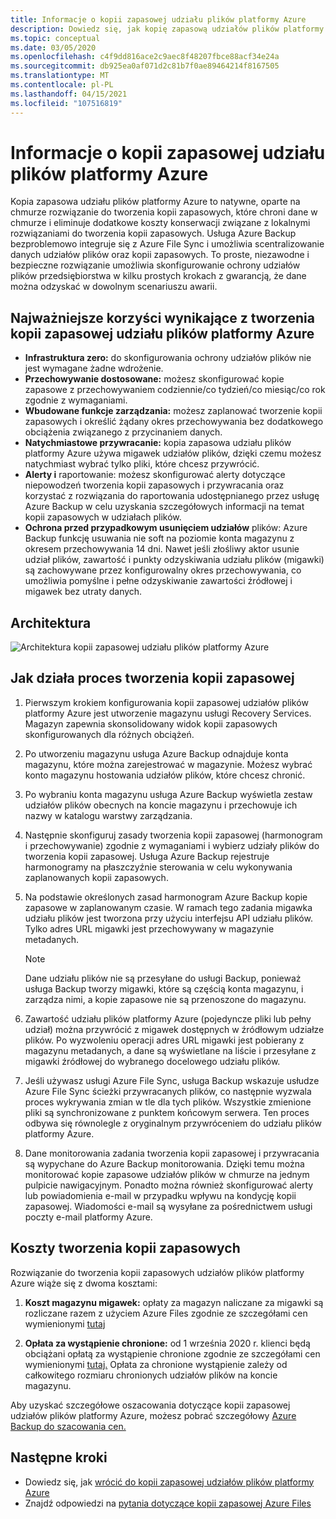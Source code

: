 ```yaml
---
title: Informacje o kopii zapasowej udziału plików platformy Azure
description: Dowiedz się, jak kopię zapasową udziałów plików platformy Azure w magazynie usługi Recovery Services
ms.topic: conceptual
ms.date: 03/05/2020
ms.openlocfilehash: c4f9dd816ace2c9aec8f48207fbce88acf34e24a
ms.sourcegitcommit: db925ea0af071d2c81b7f0ae89464214f8167505
ms.translationtype: MT
ms.contentlocale: pl-PL
ms.lasthandoff: 04/15/2021
ms.locfileid: "107516819"
---
```

# <a name="about-azure-file-share-backup"></a>Informacje o kopii zapasowej udziału plików platformy Azure

Kopia zapasowa udziału plików platformy Azure to natywne, oparte na chmurze rozwiązanie do tworzenia kopii zapasowych, które chroni dane w chmurze i eliminuje dodatkowe koszty konserwacji związane z lokalnymi rozwiązaniami do tworzenia kopii zapasowych. Usługa Azure Backup bezproblemowo integruje się z Azure File Sync i umożliwia scentralizowanie danych udziałów plików oraz kopii zapasowych. To proste, niezawodne i bezpieczne rozwiązanie umożliwia skonfigurowanie ochrony udziałów plików przedsiębiorstwa w kilku prostych krokach z gwarancją, że dane można odzyskać w dowolnym scenariuszu awarii.

## <a name="key-benefits-of-azure-file-share-backup"></a>Najważniejsze korzyści wynikające z tworzenia kopii zapasowej udziału plików platformy Azure

* **Infrastruktura zero:** do skonfigurowania ochrony udziałów plików nie jest wymagane żadne wdrożenie.
* **Przechowywanie dostosowane:** możesz skonfigurować kopie zapasowe z przechowywaniem codziennie/co tydzień/co miesiąc/co rok zgodnie z wymaganiami.
* **Wbudowane funkcje zarządzania:** możesz zaplanować tworzenie kopii zapasowych i określić żądany okres przechowywania bez dodatkowego obciążenia związanego z przycinaniem danych.
* **Natychmiastowe przywracanie:** kopia zapasowa udziału plików platformy Azure używa migawek udziałów plików, dzięki czemu możesz natychmiast wybrać tylko pliki, które chcesz przywrócić.
* **Alerty i** raportowanie: możesz skonfigurować alerty dotyczące niepowodzeń tworzenia kopii zapasowych i przywracania oraz korzystać z rozwiązania do raportowania udostępnianego przez usługę Azure Backup w celu uzyskania szczegółowych informacji na temat kopii zapasowych w udziałach plików.
* **Ochrona przed przypadkowym usunięciem udziałów** plików: [](../storage/files/storage-files-prevent-file-share-deletion.md) Azure Backup funkcję usuwania nie soft na poziomie konta magazynu z okresem przechowywania 14 dni. Nawet jeśli złośliwy aktor usunie udział plików, zawartość i punkty odzyskiwania udziału plików (migawki) są zachowywane przez konfigurowalny okres przechowywania, co umożliwia pomyślne i pełne odzyskiwanie zawartości źródłowej i migawek bez utraty danych.

## <a name="architecture"></a>Architektura

![Architektura kopii zapasowej udziału plików platformy Azure](./media/azure-file-share-backup-overview/azure-file-shares-backup-architecture.png)

## <a name="how-the-backup-process-works"></a>Jak działa proces tworzenia kopii zapasowej

1. Pierwszym krokiem konfigurowania kopii zapasowej udziałów plików platformy Azure jest utworzenie magazynu usługi Recovery Services. Magazyn zapewnia skonsolidowany widok kopii zapasowych skonfigurowanych dla różnych obciążeń.

2. Po utworzeniu magazynu usługa Azure Backup odnajduje konta magazynu, które można zarejestrować w magazynie. Możesz wybrać konto magazynu hostowania udziałów plików, które chcesz chronić.

3. Po wybraniu konta magazynu usługa Azure Backup wyświetla zestaw udziałów plików obecnych na koncie magazynu i przechowuje ich nazwy w katalogu warstwy zarządzania.

4. Następnie skonfiguruj zasady tworzenia kopii zapasowej (harmonogram i przechowywanie) zgodnie z wymaganiami i wybierz udziały plików do tworzenia kopii zapasowej. Usługa Azure Backup rejestruje harmonogramy na płaszczyźnie sterowania w celu wykonywania zaplanowanych kopii zapasowych.

5. Na podstawie określonych zasad harmonogram Azure Backup kopie zapasowe w zaplanowanym czasie. W ramach tego zadania migawka udziału plików jest tworzona przy użyciu interfejsu API udziału plików. Tylko adres URL migawki jest przechowywany w magazynie metadanych.

    >[!NOTE]
    >Dane udziału plików nie są przesyłane do usługi Backup, ponieważ usługa Backup tworzy migawki, które są częścią konta magazynu, i zarządza nimi, a kopie zapasowe nie są przenoszone do magazynu.

6. Zawartość udziału plików platformy Azure (pojedyncze pliki lub pełny udział) można przywrócić z migawek dostępnych w źródłowym udziałze plików. Po wyzwoleniu operacji adres URL migawki jest pobierany z magazynu metadanych, a dane są wyświetlane na liście i przesyłane z migawki źródłowej do wybranego docelowego udziału plików.

7. Jeśli używasz usługi Azure File Sync, usługa Backup wskazuje usłudze Azure File Sync ścieżki przywracanych plików, co następnie wyzwala proces wykrywania zmian w tle dla tych plików. Wszystkie zmienione pliki są synchronizowane z punktem końcowym serwera. Ten proces odbywa się równolegle z oryginalnym przywróceniem do udziału plików platformy Azure.

8. Dane monitorowania zadania tworzenia kopii zapasowej i przywracania są wypychane do Azure Backup monitorowania. Dzięki temu można monitorować kopie zapasowe udziałów plików w chmurze na jednym pulpicie nawigacyjnym. Ponadto można również skonfigurować alerty lub powiadomienia e-mail w przypadku wpływu na kondycję kopii zapasowej. Wiadomości e-mail są wysyłane za pośrednictwem usługi poczty e-mail platformy Azure.

## <a name="backup-costs"></a>Koszty tworzenia kopii zapasowych

Rozwiązanie do tworzenia kopii zapasowych udziałów plików platformy Azure wiąże się z dwoma kosztami:

1. **Koszt magazynu migawek:** opłaty za magazyn naliczane za migawki są rozliczane razem z użyciem Azure Files zgodnie ze szczegółami cen wymienionymi [tutaj](https://azure.microsoft.com/pricing/details/storage/files/)

2. **Opłata za wystąpienie chronione:** od 1 września 2020 r. klienci będą obciążani opłatą za wystąpienie chronione zgodnie ze szczegółami cen wymienionymi [tutaj.](https://azure.microsoft.com/pricing/details/backup/) Opłata za chronione wystąpienie zależy od całkowitego rozmiaru chronionych udziałów plików na koncie magazynu.

Aby uzyskać szczegółowe oszacowania dotyczące kopii zapasowej udziałów plików platformy Azure, możesz pobrać szczegółowy [Azure Backup do szacowania cen.](https://aka.ms/AzureBackupCostEstimates)  

## <a name="next-steps"></a>Następne kroki

* Dowiedz się, jak [wrócić do kopii zapasowej udziałów plików platformy Azure](backup-afs.md)
* Znajdź odpowiedzi na [pytania dotyczące kopii zapasowej Azure Files](backup-azure-files-faq.yml)

